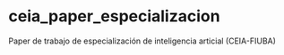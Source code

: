 # ceia_paper_especializacion
Paper de trabajo de especialización de inteligencia articial (CEIA-FIUBA)
